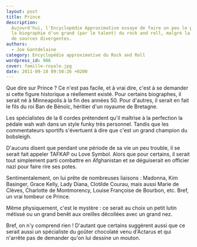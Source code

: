 ```yaml
---
layout: post
title: Prince
description:
  Aujourd'hui, l'Encyclopédie Approximative essaye de faire un peu le point sur
  la biographie d'un grand (par le talent) du rock and roll, malgré la multitude
  de sources divergentes.
authors:
  - Joe Gantdelaine
category: Encyclopédie approximative du Rock and Roll
wordpress_id: 906
cover: famille-royale.jpg
date: 2011-09-10 09:50:26 +0200
---
```


Que dire sur Prince ? Ce n'est pas facile, et à vrai dire, c'est à se demander
si cette figure historique a réellement existé. Pour certains biographes, il
serait né à Minneapolis à la fin des années 50. Pour d'autres, il serait en fait
le fils du roi Ban de Bénoïc, héritier d'un royaume de Bretagne.

Les spécialistes de la 6 cordes prétendent qu'il maîtrise à la perfection la
pédale wah wah dans un style funky très personnel. Tandis que les commentateurs
sportifs s'évertuent à dire que c'est un grand champion du bobsleigh.

D'aucuns disent que pendant une période de sa vie un peu trouble, il se serait
fait appeler TAFKAP ou Love Symbol. Alors que pour certains, il serait tout
simplement parti combattre en Afghanistan et se déguiserait en officier nazi
pour faire rire ses potes.

Sentimentalement, on lui prête de nombreuses liaisons : Madonna, Kim Basinger,
Grace Kelly, Lady Diana, Clotilde Courau, mais aussi Marie de Clèves, Charlotte
de Montmorency, Louise Françoise de Bourbon, etc. Bref, un vrai tombeur ce
Prince.

Même physiquement, c'est le mystère : ce serait au choix un petit lutin métissé
ou un grand benêt aux oreilles décollées avec un grand nez.

Bref, on n'y comprend rien ! D'autant que certains suggèrent aussi que ce serait
aussi un spécialiste du goûter chocolaté venu d'Actarus et qui n'arrête pas de
demander qu'on lui dessine un mouton.
